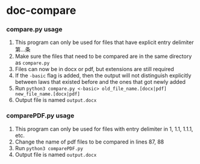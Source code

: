 # doc-compare
### compare.py usage
1. This program can only be used for files that have explicit entry delimiter 第...条
2. Make sure the files that need to be compared are in the same directory as `compare.py`
3. Files can now be in docx or pdf, but extensions are still required
4. If the `-basic` flag is added, then the output will not distinguish explicitly between laws that existed before and the ones that got newly added
5. Run `python3 compare.py <-basic> old_file_name.[docx|pdf] new_file_name.[docx|pdf]`
6. Output file is named `output.docx`

### comparePDF.py usage
1. This program can only be used for files with entry delimiter in 1, 1.1, 1.1.1, etc.
2. Change the name of pdf files to be compared in lines 87, 88
3. Run `python3 comparePDF.py`
4. Output file is named `output.docx`
